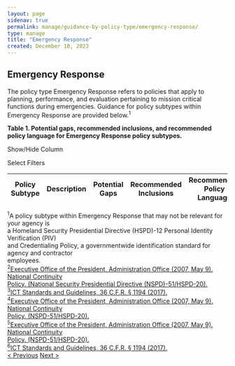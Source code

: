 ```yaml
---
layout: page
sidenav: true
permalink: manage/guidance-by-policy-type/emergency-response/
type: manage
title: "Emergency Response"
created: December 10, 2023
---
```


<h2 id="standards">
  Emergency Response
</h2>
The policy type Emergency Response refers to policies that apply to planning, performance, and evaluation pertaining to mission critical functions during emergencies. Guidance for policy subtypes within Emergency Response are provided below.<sup>1</sup>

<div class="q-table" id="policytype-table">
  <p class="table-heading" id="emergency-response">
      <b>Table 1. Potential gaps, recommended inclusions, and recommended policy language for Emergency Response policy subtypes.</b>
  </p>
 <div class="dropdowns">
    <div id="column-filter-list" class="dropdown-check-list">
      <span class="dropdown" tabindex="0">Show/Hide Column</span>
      <ul class="items" id="column-filter">
      </ul>
    </div>
    <div id="table-filter-list" class="dropdown-check-list">
      <span class="dropdown" tabindex="0">Select Filters</span>
      <ul class="items" id="picklist-filter">
      </ul>
    </div>
  </div>
  <table class="it-table">
    <thead>
    <tr>
      <th id="PS">Policy Subtype</th>
      <th id="DES" class="columnD">Description</th>
      <th id="PG" class="columnPG">Potential Gaps</th>
      <th id="RI" class="columnRI">Recommended Inclusions</th>
      <th id="RPL" class="columnRPL">Recommended Policy Language</th>
    </tr>
    </thead>
    <tbody id="table-body">
    </tbody>
  </table>
</div>
<a class="hover-large no-link" ><sup>1</sup>A policy subtype within Emergency Response that may not be relevant for your agency is <br>a Homeland Security Presidential Directive (HSPD)-12 Personal Identity Verification (PIV) <br>and Credentialing Policy, a governmentwide identification standard for agency and contractor <br>employees.
</a>
<br>
<a class="hover-large" href="https://www.govinfo.gov/content/pkg/PPP-2007-book1/pdf/PPP-2007-book1-doc-pg547.pdf"><sup>2</sup>Executive Office of the President, Administration Office (2007, May 9). National Continuity <br>Policy. (National Security Presidential Directive (NSPD)-51/HSPD-20).</a>
<br>
<a class="hover-large" href="https://www.access-board.gov/ict/ict-final-rule.pdf"><sup>3</sup>ICT Standards and Guidelines, 36 C.F.R. § 1194 (2017).</a>
<br>
<a class="hover-large" href="https://www.govinfo.gov/content/pkg/PPP-2007-book1/pdf/PPP-2007-book1-doc-pg547.pdf"><sup>4</sup>Executive Office of the President, Administration Office (2007, May 9). National Continuity <br>Policy. (NSPD-51/HSPD-20).</a>
<br>
<a class="hover-large" href="https://www.govinfo.gov/content/pkg/PPP-2007-book1/pdf/PPP-2007-book1-doc-pg547.pdf"><sup>5</sup>Executive Office of the President, Administration Office (2007, May 9). National Continuity <br>Policy. (NSPD-51/HSPD-20).</a>
<br>
<a class="hover-large" href="https://www.access-board.gov/ict/ict-final-rule.pdf"><sup>6</sup>ICT Standards and Guidelines, 36 C.F.R. § 1194 (2017).</a>
<br>
<div>
<div id="prev-next-section">
    <a class="prev-page" title="Go to previous page" 
      href="{{site.baseurl}}/manage/guidance-by-policy-type/communications/"> < Previous</a>
    <a class="prev-page" title="Go to next page"
      href="{{site.baseurl}}/manage/guidance-by-policy-type/human-resources-management/"> 
      Next >
    </a>
</div>
</div>



